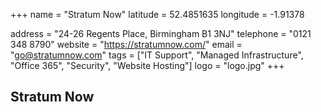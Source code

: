 +++
name = "Stratum Now"
latitude = 52.4851635
longitude = -1.91378

address = "24-26 Regents Place, Birmingham B1 3NJ"
telephone = "0121 348 8790"
website = "https://stratumnow.com/"
email = "go@stratumnow.com"
tags = ["IT Support", "Managed Infrastructure", "Office 365", "Security", "Website Hosting"]
logo = "logo.jpg"
+++

## Stratum Now
